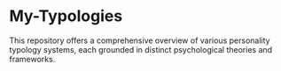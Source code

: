 # My-Typologies
This repository offers a comprehensive overview of various personality typology systems, each grounded in distinct psychological theories and frameworks.
